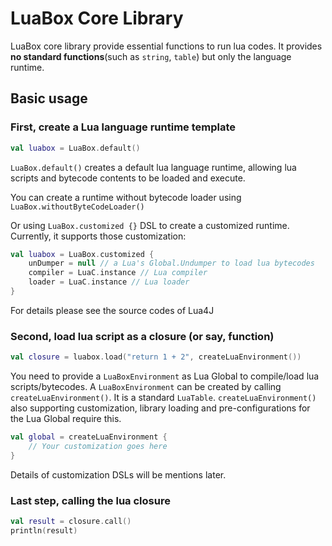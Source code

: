 # LuaBox Core Library

LuaBox core library provide essential functions to run lua codes. 
It provides **no standard functions**(such as `string`, `table`) but only the language runtime.

## Basic usage

### First, create a Lua language runtime template

```kotlin
val luabox = LuaBox.default()
```

`LuaBox.default()` creates a default lua language runtime, allowing lua scripts and bytecode contents to be loaded and execute.

You can create a runtime without bytecode loader using `LuaBox.withoutByteCodeLoader()`

Or using `LuaBox.customized {}` DSL to create a customized runtime. Currently, it supports those customization:

```kotlin
val luabox = LuaBox.customized {
    unDumper = null // a Lua's Global.Undumper to load lua bytecodes
    compiler = LuaC.instance // Lua compiler
    loader = LuaC.instance // Lua loader
}
```

For details please see the source codes of Lua4J

### Second, load lua script as a closure (or say, function)

```kotlin
val closure = luabox.load("return 1 + 2", createLuaEnvironment())
```

You need to provide a `LuaBoxEnvironment` as Lua Global to compile/load lua scripts/bytecodes.
A `LuaBoxEnvironment` can be created by calling `createLuaEnvironment()`. It is a standard `LuaTable`.
`createLuaEnvironment()` also supporting customization, library loading and pre-configurations for the Lua Global require this.

```kotlin
val global = createLuaEnvironment {
    // Your customization goes here
}
```

Details of customization DSLs will be mentions later.

### Last step, calling the lua closure

```kotlin
val result = closure.call()
println(result)
```

